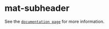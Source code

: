 # mat-subheader

See the [`documentation page`](http://expandjs.com/elements/mat-subheader) for more information.